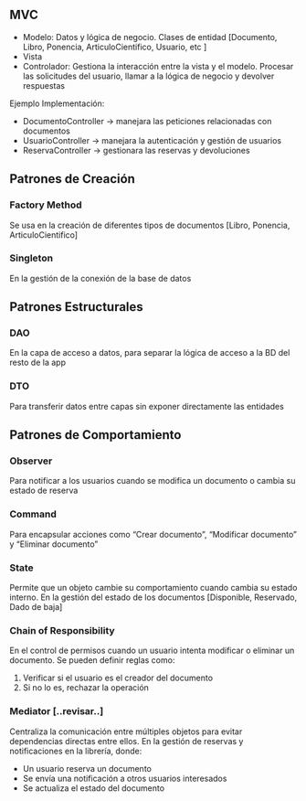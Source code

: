 ## MVC

- Modelo: Datos y lógica de negocio. Clases de entidad [Documento, Libro, Ponencia, ArticuloCientifico, Usuario, etc ]
- Vista
- Controlador: Gestiona la interacción entre la vista y el modelo. Procesar las solicitudes del usuario, llamar a la lógica de negocio y devolver respuestas

Ejemplo Implementación:

- DocumentoController → manejara las peticiones relacionadas con documentos
- UsuarioController → manejara la autenticación y gestión de usuarios
- ReservaController → gestionara las reservas y devoluciones

## Patrones de Creación

### Factory Method

Se usa en la creación de diferentes tipos de documentos [Libro, Ponencia, ArticuloCientifico]

### Singleton

En la gestión de la conexión de la base de datos

## Patrones Estructurales

### DAO

En la capa de acceso a datos, para separar la lógica de acceso a la BD del resto de la app

### DTO

Para transferir datos entre capas sin exponer directamente las entidades

## Patrones de Comportamiento

### Observer

Para notificar a los usuarios cuando se modifica un documento o cambia su estado de reserva

### Command

Para encapsular acciones como “Crear documento”, “Modificar documento” y “Eliminar documento”

### State

Permite que un objeto cambie su comportamiento cuando cambia su estado interno. En la gestión del estado de los documentos [Disponible, Reservado, Dado de baja]

### Chain of Responsibility

En el control de permisos cuando un usuario intenta modificar o eliminar un documento.  Se pueden definir reglas como:

1. Verificar si el usuario es el creador del documento
2. Si no lo es, rechazar la operación

### Mediator [..revisar..]

Centraliza la comunicación entre múltiples objetos para evitar dependencias directas entre ellos. En la gestión de reservas y notificaciones en la librería, donde:

- Un usuario reserva un documento
- Se envía una notificación a otros usuarios interesados
- Se actualiza el estado del documento